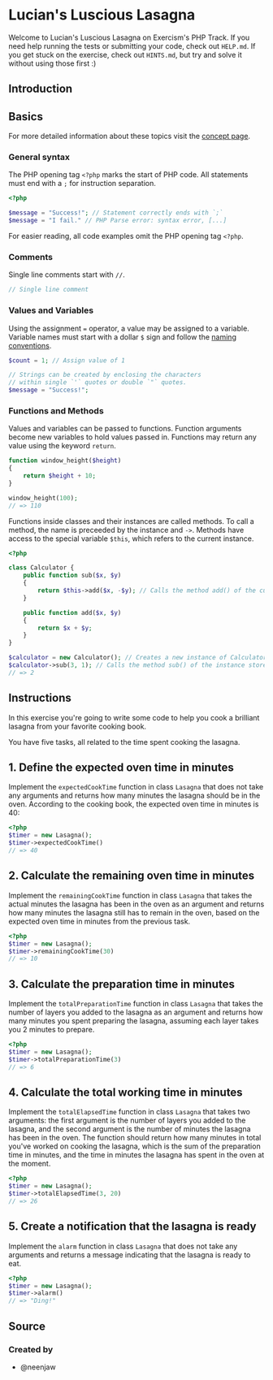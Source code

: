 # Lucian's Luscious Lasagna

Welcome to Lucian's Luscious Lasagna on Exercism's PHP Track.
If you need help running the tests or submitting your code, check out `HELP.md`.
If you get stuck on the exercise, check out `HINTS.md`, but try and solve it without using those first :)

## Introduction

## Basics

For more detailed information about these topics visit the [concept page][exercism-concept].

### General syntax

The PHP opening tag `<?php` marks the start of PHP code.
All statements must end with a `;` for instruction separation.

```php
<?php

$message = "Success!"; // Statement correctly ends with `;`
$message = "I fail." // PHP Parse error: syntax error, [...]
```

For easier reading, all code examples omit the PHP opening tag `<?php`.

### Comments

Single line comments start with `//`.

```php
// Single line comment
```

### Values and Variables

Using the assignment `=` operator, a value may be assigned to a variable.
Variable names must start with a dollar `$` sign and follow the [naming conventions][exercism-concept-naming-conventions].

```php
$count = 1; // Assign value of 1

// Strings can be created by enclosing the characters
// within single `'` quotes or double `"` quotes.
$message = "Success!";
```

### Functions and Methods

Values and variables can be passed to functions.
Function arguments become new variables to hold values passed in.
Functions may return any value using the keyword `return`.

```php
function window_height($height)
{
    return $height + 10;
}

window_height(100);
// => 110
```

Functions inside classes and their instances are called methods.
To call a method, the name is preceeded by the instance and `->`.
Methods have access to the special variable `$this`, which refers to the current instance.

```php
<?php

class Calculator {
    public function sub($x, $y)
    {
        return $this->add($x, -$y); // Calls the method add() of the current instance
    }

    public function add($x, $y)
    {
        return $x + $y;
    }
}

$calculator = new Calculator(); // Creates a new instance of Calculator class
$calculator->sub(3, 1); // Calls the method sub() of the instance stored in $calculator
// => 2
```

[exercism-concept]: /tracks/php/concepts/basic-syntax
[exercism-concept-naming-conventions]: /tracks/php/concepts/basic-syntax#h-naming-conventions

## Instructions

In this exercise you're going to write some code to help you cook a brilliant lasagna from your favorite cooking book.

You have five tasks, all related to the time spent cooking the lasagna.

## 1. Define the expected oven time in minutes

Implement the `expectedCookTime` function in class `Lasagna` that does not take any arguments and returns how many minutes the lasagna should be in the oven.
According to the cooking book, the expected oven time in minutes is 40:

```php
<?php
$timer = new Lasagna();
$timer->expectedCookTime()
// => 40
```

## 2. Calculate the remaining oven time in minutes

Implement the `remainingCookTime` function in class `Lasagna` that takes the actual minutes the lasagna has been in the oven as an argument and returns how many minutes the lasagna still has to remain in the oven, based on the expected oven time in minutes from the previous task.

```php
<?php
$timer = new Lasagna();
$timer->remainingCookTime(30)
// => 10
```

## 3. Calculate the preparation time in minutes

Implement the `totalPreparationTime` function in class `Lasagna` that takes the number of layers you added to the lasagna as an argument and returns how many minutes you spent preparing the lasagna, assuming each layer takes you 2 minutes to prepare.

```php
<?php
$timer = new Lasagna();
$timer->totalPreparationTime(3)
// => 6
```

## 4. Calculate the total working time in minutes

Implement the `totalElapsedTime` function in class `Lasagna` that takes two arguments: the first argument is the number of layers you added to the lasagna, and the second argument is the number of minutes the lasagna has been in the oven.
The function should return how many minutes in total you've worked on cooking the lasagna, which is the sum of the preparation time in minutes, and the time in minutes the lasagna has spent in the oven at the moment.

```php
<?php
$timer = new Lasagna();
$timer->totalElapsedTime(3, 20)
// => 26
```

## 5. Create a notification that the lasagna is ready

Implement the `alarm` function in class `Lasagna` that does not take any arguments and returns a message indicating that the lasagna is ready to eat.

```php
<?php
$timer = new Lasagna();
$timer->alarm()
// => "Ding!"
```

## Source

### Created by

- @neenjaw